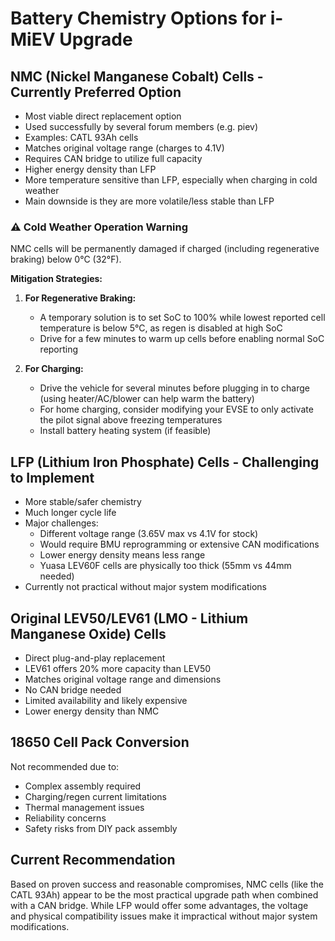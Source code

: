 # Battery Chemistry Options for i-MiEV Upgrade

## NMC (Nickel Manganese Cobalt) Cells - Currently Preferred Option

- Most viable direct replacement option
- Used successfully by several forum members (e.g. piev)
- Examples: CATL 93Ah cells
- Matches original voltage range (charges to 4.1V)
- Requires CAN bridge to utilize full capacity
- Higher energy density than LFP
- More temperature sensitive than LFP, especially when charging in cold weather
- Main downside is they are more volatile/less stable than LFP

### ⚠️ Cold Weather Operation Warning

NMC cells will be permanently damaged if charged (including regenerative braking) below 0°C (32°F).

**Mitigation Strategies:**

1. **For Regenerative Braking:**
   - A temporary solution is to set SoC to 100% while lowest reported cell temperature is below 5°C, as regen is disabled at high SoC
   - Drive for a few minutes to warm up cells before enabling normal SoC reporting

2. **For Charging:**
   - Drive the vehicle for several minutes before plugging in to charge (using heater/AC/blower can help warm the battery)
   - For home charging, consider modifying your EVSE to only activate the pilot signal above freezing temperatures
   - Install battery heating system (if feasible)

## LFP (Lithium Iron Phosphate) Cells - Challenging to Implement

- More stable/safer chemistry
- Much longer cycle life
- Major challenges:
  - Different voltage range (3.65V max vs 4.1V for stock)
  - Would require BMU reprogramming or extensive CAN modifications
  - Lower energy density means less range
  - Yuasa LEV60F cells are physically too thick (55mm vs 44mm needed)
- Currently not practical without major system modifications

## Original LEV50/LEV61 (LMO - Lithium Manganese Oxide) Cells

- Direct plug-and-play replacement
- LEV61 offers 20% more capacity than LEV50
- Matches original voltage range and dimensions
- No CAN bridge needed
- Limited availability and likely expensive
- Lower energy density than NMC

## 18650 Cell Pack Conversion

Not recommended due to:

- Complex assembly required
- Charging/regen current limitations
- Thermal management issues
- Reliability concerns
- Safety risks from DIY pack assembly

## Current Recommendation

Based on proven success and reasonable compromises, NMC cells (like the CATL 93Ah) appear to be the most practical upgrade path when combined with a CAN bridge. While LFP would offer some advantages, the voltage and physical compatibility issues make it impractical without major system modifications.
